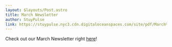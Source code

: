```yaml
---
layout: $layouts/Post.astro
title: March Newsletter
author: StuyPulse
link: https://stuypulse.nyc3.cdn.digitaloceanspaces.com/site/pdf/March%20Newsletter%202021.pdf
---
```

Check out our March Newsletter right [here](https://stuypulse.nyc3.cdn.digitaloceanspaces.com/site/pdf/March%20Newsletter%202021.pdf)!
